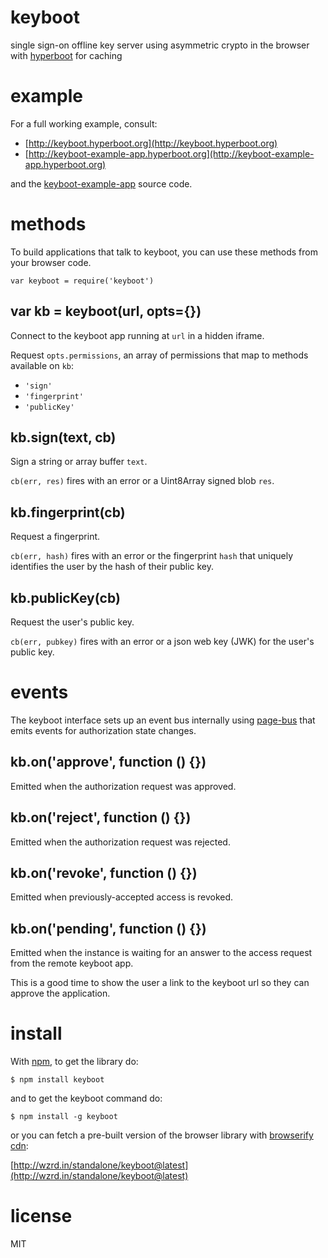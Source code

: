 # keyboot

single sign-on offline key server using asymmetric crypto
in the browser with [hyperboot](http://hyperboot.org) for caching

# example

For a full working example, consult:

* [http://keyboot.hyperboot.org](http://keyboot.hyperboot.org)
* [http://keyboot-example-app.hyperboot.org](http://keyboot-example-app.hyperboot.org)

and the [keyboot-example-app](https://github.com/substack/keyboot-example-app)
source code.

# methods

To build applications that talk to keyboot, you can use these methods from your
browser code.

```
var keyboot = require('keyboot')
```

## var kb = keyboot(url, opts={})

Connect to the keyboot app running at `url` in a hidden iframe.

Request `opts.permissions`, an array of permissions that map to methods
available on `kb`:

* `'sign'`
* `'fingerprint'`
* `'publicKey'`

## kb.sign(text, cb)

Sign a string or array buffer `text`.

`cb(err, res)` fires with an error or a Uint8Array signed blob `res`.

## kb.fingerprint(cb)

Request a fingerprint.

`cb(err, hash)` fires with an error or the fingerprint `hash` that uniquely
identifies the user by the hash of their public key.

## kb.publicKey(cb)

Request the user's public key.

`cb(err, pubkey)` fires with an error or a json web key (JWK) for the user's
public key.

# events

The keyboot interface sets up an event bus internally using
[page-bus](https://npmjs.org/package/page-bus)
that emits events for authorization state changes.

## kb.on('approve', function () {})

Emitted when the authorization request was approved.

## kb.on('reject', function () {})

Emitted when the authorization request was rejected.

## kb.on('revoke', function () {})

Emitted when previously-accepted access is revoked.

## kb.on('pending', function () {})

Emitted when the instance is waiting for an answer to the access request from
the remote keyboot app.

This is a good time to show the user a link to the keyboot url so they can
approve the application.

# install

With [npm](https://npmjs.org), to get the library do:

```
$ npm install keyboot
```

and to get the keyboot command do:

```
$ npm install -g keyboot
```

or you can fetch a pre-built version of the browser library with
[browserify cdn](http://wzrd.in):

[http://wzrd.in/standalone/keyboot@latest](http://wzrd.in/standalone/keyboot@latest)

# license

MIT
